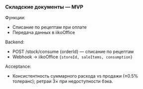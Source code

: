 ### Складские документы — MVP

Функции:
- Списание по рецептам при оплате
- Передача данных в iikoOffice

Backend:
- POST /stock/consume {orderId} — списание по рецептам
- Webhook → iikoOffice `{storeId, saleItems, consumption}`

Acceptance:
- Консистентность суммарного расхода vs продажи (±0.5% толеранс); ретраи 3× при недоступности бэка.

